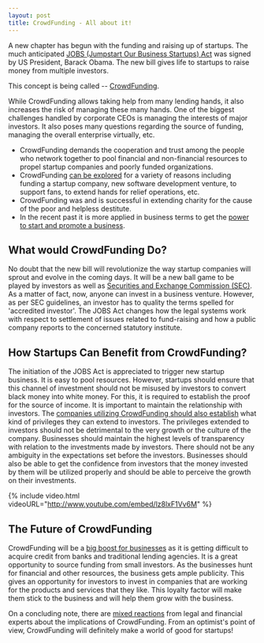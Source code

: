 ```yaml
---
layout: post
title: CrowdFunding - All about it!
---
```


A new chapter has begun with the funding and raising up of startups. The much anticipated <a href="/2012/tech-startups-get-much-needed-funding-boost-with-jobs-act/">JOBS (Jumpstart Our Business Startups) Act</a> was signed by US President, Barack Obama. The new bill gives life to startups to raise money from multiple investors. 

This concept is being called -- <a href="http://en.wikipedia.org/wiki/Crowd_funding">CrowdFunding</a>.

While CrowdFunding allows taking help from many lending hands, it also increases the risk of managing these many hands. One of the biggest challenges handled by corporate CEOs is managing the interests of major investors. It also poses many questions regarding the source of funding, managing the overall enterprise virtually, etc.

- CrowdFunding demands the cooperation and trust among the people who network together to pool financial and non-financial resources to propel startup companies and poorly funded organizations.
- CrowdFunding <a href="http://www.stuff.co.nz/dominion-post/business/6726995/Artists-go-to-the-crowd-for-money">can be explored</a> for a variety of reasons including funding a startup company, new software development venture, to support fans, to extend hands for relief operations, etc.
- CrowdFunding was and is successful in extending charity for the cause of the poor and helpless destitute.
- In the recent past it is more applied in business terms to get the <a href="http://www.huffingtonpost.com/connie-evans/jobs-act-crowdfunding-int_b_1408598.html">power to start and promote a business</a>. 

## What would CrowdFunding Do?

No doubt that the new bill will revolutionize the way startup companies will sprout and evolve in the coming days. It will be a new ball game to be played by investors as well as <a href="http://www.forbes.com/sites/deborahljacobs/2012/04/11/got-issues-with-crowdfunding-the-sec-wants-to-know/">Securities and Exchange Commission (SEC)</a>. As a matter of fact, now, anyone can invest in a business venture. However, as per SEC guidelines, an investor has to quality the terms spelled for 'accredited investor'. The JOBS Act changes how the legal systems work with respect to settlement of issues related to fund-raising and how a public company reports to the concerned statutory institute. 

## How Startups Can Benefit from CrowdFunding?

The initiation of the JOBS Act is appreciated to trigger new startup business. It is easy to pool resources. However, startups should ensure that this channel of investment should not be misused by investors to convert black money into white money. For this, it is required to establish the proof for the source of income. It is important to maintain the relationship with investors. The <a href="http://www.crowdsourcing.org/video/columbia-students-take-advantage-of-crowdfunding-sites-/13239">companies utilizing CrowdFunding should also establish</a> what kind of privileges they can extend to investors. The privileges extended to investors should not be detrimental to the very growth or the culture of the company. Businesses should maintain the highest levels of transparency with relation to the investments made by investors. There should not be any ambiguity in the expectations set before the investors. Businesses should also be able to get the confidence from investors that the money invested by them will be utilized properly and should be able to perceive the growth on their investments.

{% include video.html videoURL="http://www.youtube.com/embed/lz8lxF1Vv6M" %}

## The Future of CrowdFunding

CrowdFunding will be a <a href="http://communities.ic.org/articles/1484/Crowdfunding">big boost for businesses</a> as it is getting difficult to acquire credit from banks and traditional lending agencies. It is a great opportunity to source funding from small investors. As the businesses hunt for financial and other resources, the business gets ample publicity. This gives an opportunity for investors to invest in companies that are working for the products and services that they like. This loyalty factor will make them stick to the business and will help them grow with the business. 

On a concluding note, there are <a href="http://www.forbes.com/sites/toddhixon/2012/04/04/is-crowdfunding-a-boon-or-a-disaster/">mixed reactions</a> from legal and financial experts about the implications of CrowdFunding. From an optimist's point of view, CrowdFunding will definitely make a world of good for startups!